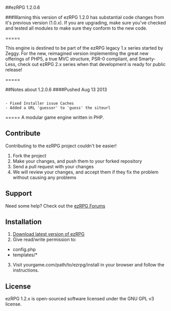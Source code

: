 ##ezRPG 1.2.0.6 

###Warning this version of ezRPG 1.2.0 has substantial code changes from it's previous version (1.0.x). If you are upgrading, make sure you've checked and tested all modules to make sure they conform to the new code.

=====

This engine is destined to be part of the ezRPG legacy 1.x series started by Zeggy. For the new, reimagined version implementing the great new offerings of PHP5, a true MVC structure, PSR-0 compliant, and Smarty-Less, check out ezRPG 2.x series when that development is ready for public release!

=====

##Notes about 1.2.0.6
####Pushed Aug 13 2013
```

- Fixed Installer issue Caches
- Added a URL 'guessor' to 'guess' the siteurl

```
=====
A modular game engine written in PHP.

## Contribute
Contributing to the ezRPG project couldn't be easier!

1. Fork the project
2. Make your changes, and push them to your forked repository
3. Send a pull request with your changes
4. We will review your changes, and accept them if they fix the problem without causing any problems

## Support
Need some help? Check out the [ezRPG Forums](http://www.ezrpgproject.net/)

## Installation

1. [Download latest version of ezRPG](https://github.com/ezrpg/ezRPG-1.2.x/tags)
2. Give read/write permission to:
  * config.php
  * templates/*
3. Visit yourgame.com/path/to/ezrpg/install in your browser and follow the instructions.

## License

ezRPG 1.2.x is open-sourced software licensed under the GNU GPL v3 license.


